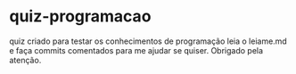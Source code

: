 # quiz-programacao
quiz criado para testar os conhecimentos de programação
leia o leiame.md e faça commits comentados para me ajudar se quiser. Obrigado pela atenção.
